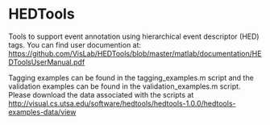 # HEDTools
Tools to support event annotation using hierarchical event descriptor (HED) tags. You can find user documention at:    
https://github.com/VisLab/HEDTools/blob/master/matlab/documentation/HEDToolsUserManual.pdf
   
   
Tagging examples can be found in the tagging_examples.m script and the validation examples can be found in the validation_examples.m script. Please download the data associated with the scripts at http://visual.cs.utsa.edu/software/hedtools/hedtools-1.0.0/hedtools-examples-data/view 
